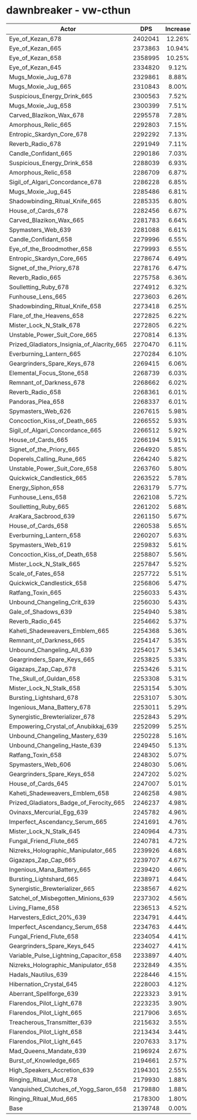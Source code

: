 # dawnbreaker - vw-cthun
| Actor | DPS | Increase |
|---|:---:|:---:|
|Eye_of_Kezan_678|2402041|12.26%|
|Eye_of_Kezan_665|2373863|10.94%|
|Eye_of_Kezan_658|2358995|10.25%|
|Eye_of_Kezan_645|2334820|9.12%|
|Mugs_Moxie_Jug_678|2329861|8.88%|
|Mugs_Moxie_Jug_665|2310843|8.00%|
|Suspicious_Energy_Drink_665|2300563|7.52%|
|Mugs_Moxie_Jug_658|2300399|7.51%|
|Carved_Blazikon_Wax_678|2295578|7.28%|
|Amorphous_Relic_665|2292803|7.15%|
|Entropic_Skardyn_Core_678|2292292|7.13%|
|Reverb_Radio_678|2291949|7.11%|
|Candle_Confidant_665|2290186|7.03%|
|Suspicious_Energy_Drink_658|2288039|6.93%|
|Amorphous_Relic_658|2286709|6.87%|
|Sigil_of_Algari_Concordance_678|2286228|6.85%|
|Mugs_Moxie_Jug_645|2285486|6.81%|
|Shadowbinding_Ritual_Knife_665|2285335|6.80%|
|House_of_Cards_678|2282456|6.67%|
|Carved_Blazikon_Wax_665|2281783|6.64%|
|Spymasters_Web_639|2281088|6.61%|
|Candle_Confidant_658|2279996|6.55%|
|Eye_of_the_Broodmother_658|2279993|6.55%|
|Entropic_Skardyn_Core_665|2278674|6.49%|
|Signet_of_the_Priory_678|2278176|6.47%|
|Reverb_Radio_665|2275758|6.36%|
|Soulletting_Ruby_678|2274912|6.32%|
|Funhouse_Lens_665|2273603|6.26%|
|Shadowbinding_Ritual_Knife_658|2273418|6.25%|
|Flare_of_the_Heavens_658|2272825|6.22%|
|Mister_Lock_N_Stalk_678|2272805|6.22%|
|Unstable_Power_Suit_Core_665|2270814|6.13%|
|Prized_Gladiators_Insignia_of_Alacrity_665|2270470|6.11%|
|Everburning_Lantern_665|2270284|6.10%|
|Geargrinders_Spare_Keys_678|2269415|6.06%|
|Elemental_Focus_Stone_658|2268739|6.03%|
|Remnant_of_Darkness_678|2268662|6.02%|
|Reverb_Radio_658|2268361|6.01%|
|Pandoras_Plea_658|2268337|6.01%|
|Spymasters_Web_626|2267615|5.98%|
|Concoction_Kiss_of_Death_665|2266552|5.93%|
|Sigil_of_Algari_Concordance_665|2266512|5.92%|
|House_of_Cards_665|2266194|5.91%|
|Signet_of_the_Priory_665|2264920|5.85%|
|Doperels_Calling_Rune_665|2264240|5.82%|
|Unstable_Power_Suit_Core_658|2263760|5.80%|
|Quickwick_Candlestick_665|2263522|5.78%|
|Energy_Siphon_658|2263179|5.77%|
|Funhouse_Lens_658|2262108|5.72%|
|Soulletting_Ruby_665|2261202|5.68%|
|AraKara_Sacbrood_639|2261150|5.67%|
|House_of_Cards_658|2260538|5.65%|
|Everburning_Lantern_658|2260207|5.63%|
|Spymasters_Web_619|2259832|5.61%|
|Concoction_Kiss_of_Death_658|2258807|5.56%|
|Mister_Lock_N_Stalk_665|2257847|5.52%|
|Scale_of_Fates_658|2257722|5.51%|
|Quickwick_Candlestick_658|2256806|5.47%|
|Ratfang_Toxin_665|2256033|5.43%|
|Unbound_Changeling_Crit_639|2256030|5.43%|
|Gale_of_Shadows_639|2254940|5.38%|
|Reverb_Radio_645|2254662|5.37%|
|Kaheti_Shadeweavers_Emblem_665|2254368|5.36%|
|Remnant_of_Darkness_665|2254147|5.35%|
|Unbound_Changeling_All_639|2254017|5.34%|
|Geargrinders_Spare_Keys_665|2253825|5.33%|
|Gigazaps_Zap_Cap_678|2253426|5.31%|
|The_Skull_of_Guldan_658|2253308|5.31%|
|Mister_Lock_N_Stalk_658|2253154|5.30%|
|Bursting_Lightshard_678|2253107|5.30%|
|Ingenious_Mana_Battery_678|2253011|5.29%|
|Synergistic_Brewterializer_678|2252843|5.29%|
|Empowering_Crystal_of_Anubikkaj_639|2252099|5.25%|
|Unbound_Changeling_Mastery_639|2250228|5.16%|
|Unbound_Changeling_Haste_639|2249450|5.13%|
|Ratfang_Toxin_658|2248302|5.07%|
|Spymasters_Web_606|2248030|5.06%|
|Geargrinders_Spare_Keys_658|2247202|5.02%|
|House_of_Cards_645|2247007|5.01%|
|Kaheti_Shadeweavers_Emblem_658|2246258|4.98%|
|Prized_Gladiators_Badge_of_Ferocity_665|2246237|4.98%|
|Ovinaxs_Mercurial_Egg_639|2245782|4.96%|
|Imperfect_Ascendancy_Serum_665|2241691|4.76%|
|Mister_Lock_N_Stalk_645|2240964|4.73%|
|Fungal_Friend_Flute_665|2240781|4.72%|
|Nizreks_Holographic_Manipulator_665|2239926|4.68%|
|Gigazaps_Zap_Cap_665|2239707|4.67%|
|Ingenious_Mana_Battery_665|2239420|4.66%|
|Bursting_Lightshard_665|2238971|4.64%|
|Synergistic_Brewterializer_665|2238567|4.62%|
|Satchel_of_Misbegotten_Minions_639|2237302|4.56%|
|Living_Flame_658|2236513|4.52%|
|Harvesters_Edict_20%_639|2234791|4.44%|
|Imperfect_Ascendancy_Serum_658|2234763|4.44%|
|Fungal_Friend_Flute_658|2234054|4.41%|
|Geargrinders_Spare_Keys_645|2234027|4.41%|
|Variable_Pulse_Lightning_Capacitor_658|2233897|4.40%|
|Nizreks_Holographic_Manipulator_658|2232849|4.35%|
|Hadals_Nautilus_639|2228446|4.15%|
|Hibernation_Crystal_645|2228003|4.12%|
|Aberrant_Spellforge_639|2223323|3.91%|
|Flarendos_Pilot_Light_678|2223235|3.90%|
|Flarendos_Pilot_Light_665|2217906|3.65%|
|Treacherous_Transmitter_639|2215632|3.55%|
|Flarendos_Pilot_Light_658|2213434|3.44%|
|Flarendos_Pilot_Light_645|2207633|3.17%|
|Mad_Queens_Mandate_639|2196924|2.67%|
|Burst_of_Knowledge_665|2194661|2.57%|
|High_Speakers_Accretion_639|2194301|2.55%|
|Ringing_Ritual_Mud_678|2179930|1.88%|
|Vanquished_Clutches_of_Yogg_Saron_658|2179880|1.88%|
|Ringing_Ritual_Mud_665|2178300|1.80%|
|Base|2139748|0.00%|
